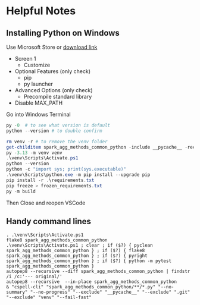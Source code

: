 # Helpful Notes

<!-- cSpell: ignore venv, childitem, autopep8, pyclean, pyright, findstr, pycache, pytest -->

## Installing Python on Windows
Use Microsoft Store or [download link](https://www.python.org/downloads/release/python-397/)
- Screen 1
    - Customize
- Optional Features (only check)
    - pip
    - py launcher
- Advanced Options (only check)
    - Precompile standard library
- Disable MAX_PATH

Go into Windows Terminal
```ps1
py -0  # to see what version is default
python --version # to double confirm

rm venv -r # to remove the venv folder
get-childitem spark_agg_methods_common_python -include __pycache__ -recurse | remove-item -Force -Recurse
py -3.13 -m venv venv
.\venv\Scripts\Activate.ps1
python --version
python -c "import sys; print(sys.executable)"
.\venv\Scripts\python.exe -m pip install --upgrade pip
pip install -r .\requirements.txt
pip freeze > frozen_requirements.txt
py -m build
```
Then Close and reopen VSCode

## Handy command lines

```
. .\venv\Scripts\Activate.ps1
flake8 spark_agg_methods_common_python
.\venv\Scripts\Activate.ps1 ; clear ; if ($?) { pyclean spark_agg_methods_common_python } ; if ($?) { flake8 spark_agg_methods_common_python } ; if ($?) { pyright spark_agg_methods_common_python } ; if ($?) { python -m pytest spark_agg_methods_common_python }
autopep8 --recursive --diff spark_agg_methods_common_python | findstr /i /c:'--- original/'
autopep8 --recursive  --in-place spark_agg_methods_common_python
& "cspell-cli" "spark_agg_methods_common_python/**/*.py" "--no-summary" "--no-progress" "--exclude" "__pycache__" "--exclude" ".git" "--exclude" "venv" "--fail-fast"
```
